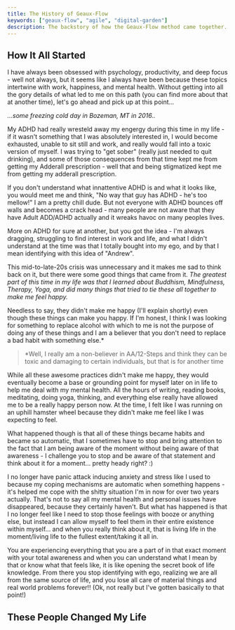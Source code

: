 ```yaml
---
title: The History of Geaux-Flow
keywords: ["geaux-flow", "agile", "digital-garden"]
description: The backstory of how the Geaux-Flow method came together.
---
```


## How It All Started

I have always been obsessed with psychology, productivity, and deep focus - well not always, but it seems like I always have been because these topics intertwine with work, happiness, and mental health. Without getting into all the gory details of what led to me on this path (you can find more about that at another time), let's go ahead and pick up at this point...

*...some freezing cold day in Bozeman, MT in 2016..*

My ADHD had really wresteld away my engergy during this time in my life - if it wasn't something that I was absolutely interested in, I would become exhausted, unable to sit still and work, and really would fall into a toxic version of myself. I was trying to "get sober" (really just needed to quit drinking), and some of those consequences from that time kept me from getting my Adderall prescription - well that and being stigmatized kept me from getting my adderall prescription.

If you don't understand what innattentive ADHD is and what it looks like, you would meet me and think, "No way that guy has ADHD - he's too mellow!" I am a pretty chill dude. But not everyone with ADHD bounces off walls and becomes a crack head - many people are not aware that they have Adult ADD/ADHD actually and it wreaks havoc on many peoples lives.

More on ADHD for sure at another, but you got the idea - I'm always dragging, struggling to find interest in work and life, and what I didn't understand at the time was that I totally bought into my ego, and by that I mean identifying with this idea of "Andrew".

This mid-to-late-20s crisis was unnecessary and it makes me sad to think back on it, but there were some good things that came from it. *The greatest part of this time in my  life was that I learned about Buddhism, Mindfulness, Therapy, Yoga, and did many things that tried to tie these all together to make me feel happy.*

Needless to say, they didn't make me happy (I'll explain shortly) even though these things can make you happy. If I'm honest, I think I was looking for something to replace alcohol with which to me is not the purpose of doing any of these things and I am a believer that you don't need to replace a bad habit with something else.*

> *Well, I really am a non-believer in AA/12-Steps and think they can be toxic and damaging to certain individuals, but that is for another time

While all these awesome practices didn't make me happy, they would eventually become a base or grounding point for myself later on in life to help me deal with my mental health. All the hours of writing, reading books, meditating, doing yoga, thinking, and everything else really have allowed me to be a really happy person now. At the time, I felt like I was running on an uphill hamster wheel because they didn't make me feel like I was expecting to feel.

What happened though is that all of these things became habits and became so automatic, that I sometimes have to stop and bring attention to the fact that I am being aware of the moment without being aware of that awareness - I challenge you to stop and be aware of that statement and think about it for a moment... pretty heady right? :)

I no longer have panic attack inducing anxiety and stress like I used to because my coping mechanisms are automatic when something happens - it's helped me cope with the shitty situation I'm in now for over two years actually. That's not to say all my mental health and personal issues have disappeared, because they certainly haven't. But what has happened is that I no longer feel like I need to stop those feelings with booze or anything else, but instead I can allow myself to feel them in their entire existence within myself... and when you really think about it, that is living life in the moment/living life to the fullest extent/taking it all in.

You are experiencing everything that you are a part of in that exact moment with your total awareness and when you can understand what I mean by that or know what that feels like, it is like opening the secret book of life knowledge. From there you stop identifying with ego, realizing we are all from the same source of life, and you lose all care of material things and real world problems forever!! (Ok, not really but I've gotten basically to that point!)

## These People Changed My Life
